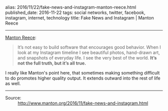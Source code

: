 alias: 2016/11/22/fake-news-and-instagram-manton-reece.html
published_date: 2016-11-22
tags: social networks, twitter, facebook, instagram, internet, technology
title: Fake News and Instagram | Manton Reece
___

[Manton Reece](http://www.manton.org/2016/11/fake-news-and-instagram.html):

> It’s not easy to build software that encourages good behavior. When I look at my Instagram timeline I see beautiful photos, hand-drawn art, and snapshots of everyday life. I see the very best of the world. **It’s not the full truth, but it’s all true.**

I really like Manton's point here, that sometimes making something difficult to do promotes higher quality output. It extends outward into the rest of life as well.

***

<dl>
	<dt>Source:</dt>
	<dd><a href="http://www.manton.org/2016/11/fake-news-and-instagram.html">http://www.manton.org/2016/11/fake-news-and-instagram.html</a></dd>
</dl>

